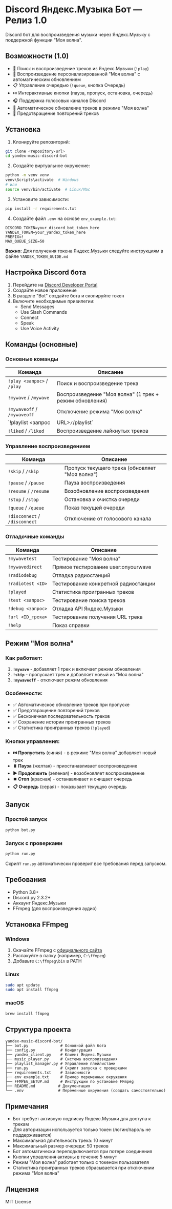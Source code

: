 # Discord Яндекс.Музыка Бот — Релиз 1.0

Discord бот для воспроизведения музыки через Яндекс.Музыку с поддержкой функции "Моя волна".

## Возможности (1.0)

- 🎵 Поиск и воспроизведение треков из Яндекс.Музыки (`!play`)
- 🌊 Воспроизведение персонализированной "Моя волна" с автоматическим обновлением
- 📋 Управление очередью (`!queue`, кнопка Очередь)
- ⏯️ Интерактивные кнопки (пауза, пропуск, остановка, очередь)
- 🎧 Поддержка голосовых каналов Discord
- 🔄 Автоматическое обновление треков в режиме "Моя волна"
- 🚫 Предотвращение повторений треков

## Установка

1. Клонируйте репозиторий:
```bash
git clone <repository-url>
cd yandex-music-discord-bot
```

2. Создайте виртуальное окружение:
```bash
python -m venv venv
venv\Scripts\activate  # Windows
# или
source venv/bin/activate  # Linux/Mac
```

3. Установите зависимости:
```bash
pip install -r requirements.txt
```

4. Создайте файл `.env` на основе `env_example.txt`:
```env
DISCORD_TOKEN=your_discord_bot_token_here
YANDEX_TOKEN=your_yandex_token_here
PREFIX=!
MAX_QUEUE_SIZE=50
```

**Важно:** Для получения токена Яндекс.Музыки следуйте инструкциям в файле `YANDEX_TOKEN_GUIDE.md`

## Настройка Discord бота

1. Перейдите на [Discord Developer Portal](https://discord.com/developers/applications)
2. Создайте новое приложение
3. В разделе "Bot" создайте бота и скопируйте токен
4. Включите необходимые привилегии:
   - Send Messages
   - Use Slash Commands
   - Connect
   - Speak
   - Use Voice Activity

## Команды (основные)

### Основные команды
| Команда | Описание |
|---------|----------|
| `!play <запрос>` / `/play` | Поиск и воспроизведение трека |
| `!mywave` / `/mywave` | Воспроизведение "Моя волна" (1 трек + режим обновления) |
| `!mywaveoff` / `/mywaveoff` | Отключение режима "Моя волна" |
| `!playlist <запрос|URL>` / `/playlist` | Плейлист или альбом (поддерживаются URL `https://music.yandex.ru/album/<id>` и `https://music.yandex.ru/users/<uid>/playlists/<kind>`) |
| `!liked` / `/liked` | Воспроизведение лайкнутых треков |

### Управление воспроизведением
| Команда | Описание |
|---------|----------|
| `!skip` / `/skip` | Пропуск текущего трека (обновляет "Моя волна") |
| `!pause` / `/pause` | Пауза воспроизведения |
| `!resume` / `/resume` | Возобновление воспроизведения |
| `!stop` / `/stop` | Остановка и очистка очереди |
| `!queue` / `/queue` | Показ текущей очереди |
| `!disconnect` / `/disconnect` | Отключение от голосового канала |


### Отладочные команды
| Команда | Описание |
|---------|----------|
| `!mywavetest` | Тестирование "Моя волна" |
| `!mywavedirect` | Прямое тестирование user:onyourwave |
| `!radiodebug` | Отладка радиостанций |
| `!radiotest <ID>` | Тестирование конкретной радиостанции |
| `!played` | Статистика проигранных треков |
| `!test <запрос>` | Тестирование поиска треков |
| `!debug <запрос>` | Отладка API Яндекс.Музыки |
| `!url <ID_трека>` | Тестирование получения URL трека |
| `!help` | Показ справки |

## Режим "Моя волна"

### Как работает:
1. **`!mywave`** - добавляет 1 трек и включает режим обновления
2. **`!skip`** - пропускает трек и добавляет новый из "Моя волна"
3. **`!mywaveoff`** - отключает режим обновления

### Особенности:
- ✅ Автоматическое обновление треков при пропуске
- ✅ Предотвращение повторений треков
- ✅ Бесконечная последовательность треков
- ✅ Сохранение истории проигранных треков
- ✅ Статистика проигранных треков (`!played`)

### Кнопки управления:
- **⏭️ Пропустить** (синяя) - в режиме "Моя волна" добавляет новый трек
- **⏸️ Пауза** (желтая) - приостанавливает воспроизведение
- **▶️ Продолжить** (зеленая) - возобновляет воспроизведение
- **⏹️ Стоп** (красная) - останавливает и очищает очередь
- **📋 Очередь** (серая) - показывает текущую очередь

## Запуск

### Простой запуск
```bash
python bot.py
```

### Запуск с проверками
```bash
python run.py
```

Скрипт `run.py` автоматически проверит все требования перед запуском.

## Требования

- Python 3.8+
- Discord.py 2.3.2+
- Аккаунт Яндекс.Музыки
- FFmpeg (для воспроизведения аудио)

## Установка FFmpeg

### Windows
1. Скачайте FFmpeg с [официального сайта](https://ffmpeg.org/download.html)
2. Распакуйте в папку (например, `C:\ffmpeg`)
3. Добавьте `C:\ffmpeg\bin` в PATH

### Linux
```bash
sudo apt update
sudo apt install ffmpeg
```

### macOS
```bash
brew install ffmpeg
```

## Структура проекта

```
yandex-music-discord-bot/
├── bot.py              # Основной файл бота
├── config.py           # Конфигурация
├── yandex_client.py    # Клиент Яндекс.Музыки
├── music_player.py     # Система воспроизведения
├── playlist_manager.py # Управление плейлистами
├── run.py              # Скрипт запуска с проверками
├── requirements.txt    # Зависимости
├── env_example.txt     # Пример переменных окружения
├── FFMPEG_SETUP.md     # Инструкции по установке FFmpeg
├── README.md          # Документация
└── .env               # Переменные окружения (создать самостоятельно)
```

## Примечания

- Бот требует активную подписку Яндекс.Музыки для доступа к трекам
- Для авторизации используется только токен (логин/пароль не поддерживается)
- Максимальная длительность трека: 10 минут
- Максимальный размер очереди: 50 треков
- Бот автоматически переподключается при потере соединения
- Кнопки управления активны в течение 5 минут
- Режим "Моя волна" работает только с токеном пользователя
- Статистика проигранных треков сбрасывается при отключении режима "Моя волна"

## Лицензия

MIT License
